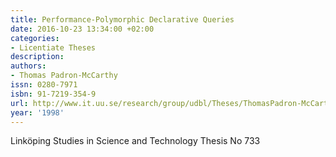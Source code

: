 ```yaml
---
title: Performance-Polymorphic Declarative Queries
date: 2016-10-23 13:34:00 +02:00
categories:
- Licentiate Theses
description:
authors:
- Thomas Padron-McCarthy
issn: 0280-7971
isbn: 91-7219-354-9
url: http://www.it.uu.se/research/group/udbl/Theses/ThomasPadron-McCarthyLic.pdf
year: '1998'
---
```


Linköping Studies in Science and Technology Thesis No 733
